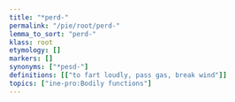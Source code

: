 ```yaml
---
title: "*perd-"
permalink: "/pie/root/perd-"
lemma_to_sort: "perd-"
klass: root
etymology: []
markers: []
synonyms: ["*pesd-"]
definitions: [["to fart loudly, pass gas, break wind"]]
topics: ["ine-pro:Bodily functions"]
---
```

